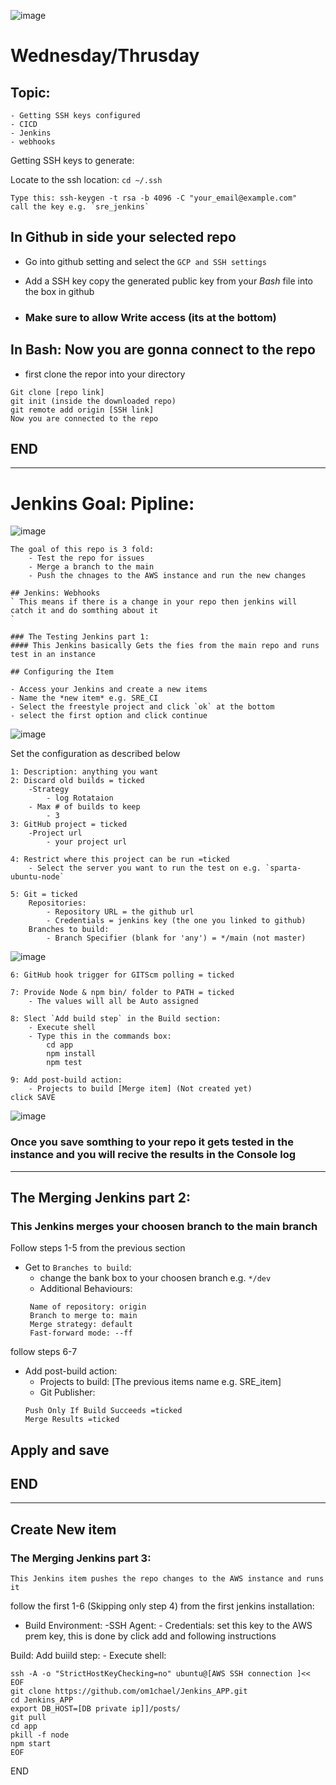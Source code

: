 ![image](https://user-images.githubusercontent.com/17476059/132772181-7fdfacdd-0467-4c07-ab98-dbffd1380313.png)



# Wednesday/Thrusday 
## Topic:
    - Getting SSH keys configured
    - CICD
    - Jenkins
    - webhooks 
     
Getting SSH keys to generate:

Locate to the ssh location:  `cd ~/.ssh`
```
Type this: ssh-keygen -t rsa -b 4096 -C "your_email@example.com"
call the key e.g. `sre_jenkins`
```
## In Github in side your selected repo
- Go into github setting and select the `GCP and SSH settings` 

- Add a SSH key copy the generated public key from your *Bash* file into the box in github
- ###  Make sure to allow **Write** access  (its at the bottom) 

## In Bash: Now you are gonna connect to the repo 
-  first clone the repor into your directory

 ```
 Git clone [repo link]
 git init (inside the downloaded repo)
 git remote add origin [SSH link]
 Now you are connected to the repo
```
## END
___

# Jenkins Goal: Pipline:

![image](https://user-images.githubusercontent.com/17476059/132772294-31833870-d982-407b-bb33-30dbf950bddf.png)


```
The goal of this repo is 3 fold:
    - Test the repo for issues 
    - Merge a branch to the main 
    - Push the chnages to the AWS instance and run the new changes 
```

```
## Jenkins: Webhooks 
` This means if there is a change in your repo then jenkins will 
catch it and do somthing about it
`

### The Testing Jenkins part 1:
#### This Jenkins basically Gets the fies from the main repo and runs test in an instance

## Configuring the Item

- Access your Jenkins and create a new items
- Name the *new item* e.g. SRE_CI
- Select the freestyle project and click `ok` at the bottom
- select the first option and click continue 
```
![image](https://user-images.githubusercontent.com/17476059/132772623-0ab358ea-19f4-4cc4-be99-73c08f5b5a8e.png)


Set the configuration as described below 
```
1: Description: anything you want
2: Discard old builds = ticked 
    -Strategy
        - log Rotataion
    - Max # of builds to keep
        - 3
3: GitHub project = ticked
    -Project url
        - your project url

4: Restrict where this project can be run =ticked
    - Select the server you want to run the test on e.g. `sparta-ubuntu-node`

5: Git = ticked
    Repositories:
        - Repository URL = the github url
        - Credentials = jenkins key (the one you linked to github) 
    Branches to build:    
        - Branch Specifier (blank for 'any') = */main (not master)
```
 ![image](https://user-images.githubusercontent.com/17476059/132772780-7b050e3f-0e97-4290-bfa7-ae73117e72ed.png)
```
6: GitHub hook trigger for GITScm polling = ticked

7: Provide Node & npm bin/ folder to PATH = ticked 
    - The values will all be Auto assigned 

8: Slect `Add build step` in the Build section:
    - Execute shell
    - Type this in the commands box:
        cd app
        npm install 
        npm test   
        
9: Add post-build action:
    - Projects to build [Merge item] (Not created yet)
click SAVE    
```
![image](https://user-images.githubusercontent.com/17476059/132772832-db859636-7d4f-4dca-b48c-8ab961d9b53d.png)

### Once you save somthing to your repo it gets tested in the instance and you will recive the results in the **Console log**

___


## The Merging Jenkins part 2:
### This Jenkins merges your choosen branch to the main branch 


Follow steps 1-5 from the previous section 

- Get to `Branches to build`:
    - change the bank box to your choosen branch e.g. `*/dev`
    - Additional Behaviours:
    ```
     Name of repository: origin
     Branch to merge to: main
     Merge strategy: default
     Fast-forward mode: --ff
    ```
follow steps 6-7

- Add post-build action:
    - Projects to build: [The previous items name e.g. SRE_item]
    - Git Publisher:
    ```
    Push Only If Build Succeeds =ticked
    Merge Results =ticked

    ```
## Apply and save 
## END 
___


##  Create New item 
### The Merging Jenkins part 3:
 ```
 This Jenkins item pushes the repo changes to the AWS instance and runs it
 ```

follow the first  1-6 (Skipping only step 4)  from the first jenkins installation:
- Build Environment:
    -SSH Agent:
        - Credentials: set this key to the AWS prem key, 
        this is done by click add and following instructions 

Build:
Add buiild step: 
    -   Execute shell:
```
ssh -A -o "StrictHostKeyChecking=no" ubuntu@[AWS SSH connection ]<< EOF
git clone https://github.com/om1chael/Jenkins_APP.git
cd Jenkins_APP
export DB_HOST=[DB private ip]]/posts/
git pull 
cd app
pkill -f node
npm start 
EOF

```

END
